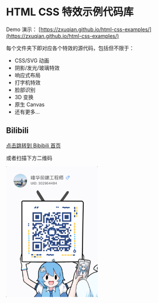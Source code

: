 # HTML CSS 特效示例代码库

Demo 演示： [https://zxuqian.github.io/html-css-examples/](https://zxuqian.github.io/html-css-examples/)

每个文件夹下即对应各个特效的源代码，包括但不限于：

- CSS/SVG 动画
- 阴影/发光/玻璃特效
- 响应式布局
- 打字机特效
- 脸部识别
- 3D 变换
- 原生 Canvas
- 还有更多...

## Bilibili 

[点击跳转到 Bibibili 首页](https://space.bilibili.com/302954484)

或者扫描下方二维码

<img src="./bilibili.jpg" width="250" alt="Bilibili 峰华前端工程师" />